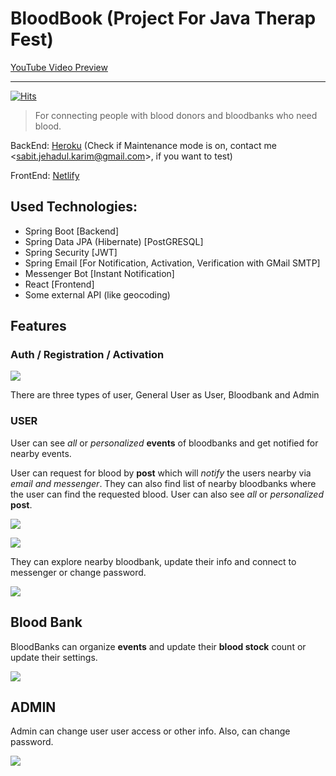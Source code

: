 # BloodBook (Project For Java Therap Fest)  

[YouTube Video Preview](https://youtu.be/KFeKdlUjyQU)

---

[![Hits](https://hits.seeyoufarm.com/api/count/incr/badge.svg?url=https%3A%2F%2Fgithub.com%2FMJKSabit%2FBloodBook&count_bg=%2379C83D&title_bg=%23555555&icon=darkreader.svg&icon_color=%23E7E7E7&title=Views&edge_flat=false)](https://hits.seeyoufarm.com)

> For connecting people with blood donors and bloodbanks who need blood.

BackEnd: [Heroku](https://blood-book.herokuapp.com) (Check if Maintenance mode is on, contact me \<sabit.jehadul.karim@gmail.com\>, if you want to test)

FrontEnd: [Netlify](https://blood-book.netlify.app)

## Used Technologies:

- Spring Boot [Backend]
- Spring Data JPA (Hibernate) [PostGRESQL]
- Spring Security [JWT]
- Spring Email [For Notification, Activation, Verification with GMail SMTP]
- Messenger Bot [Instant Notification]
- React [Frontend]
- Some external API (like geocoding)

## Features

### Auth / Registration / Activation

![](https://i.ibb.co/b5cCvnf/Blood-Book-3.png)

There are three types of user, General User as User, Bloodbank and Admin

### USER

User can see *all* or *personalized* **events** of bloodbanks and get notified for nearby events.

User can request for blood by **post** which will *notify* the users nearby via *email and messenger*. They can also find list of nearby bloodbanks where the user can find the requested blood. User can also see *all* or *personalized* **post**.

![](https://i.ibb.co/1L99Y6C/Blood-Book-5.png)

![](https://i.ibb.co/yBBr6P0/Blood-Book-4.png)

They can explore nearby bloodbank, update their info and connect to messenger or change password.

![](https://i.ibb.co/0cBndL9/Blood-Book-6.png)

## Blood Bank

BloodBanks can organize **events** and update their **blood stock** count or update their settings.

![](https://i.ibb.co/8M3ktsT/image.png)

## ADMIN

Admin can change user user access or other info. Also, can change password.

![](https://i.ibb.co/Zmt3DLq/image.png)

